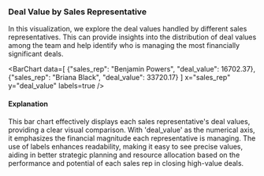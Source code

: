 ### Deal Value by Sales Representative

In this visualization, we explore the deal values handled by different sales representatives. This can provide insights into the distribution of deal values among the team and help identify who is managing the most financially significant deals.

<BarChart
    data=[
        {"sales_rep": "Benjamin Powers", "deal_value": 16702.37},
        {"sales_rep": "Briana Black", "deal_value": 33720.17}
    ]
    x="sales_rep"
    y="deal_value"
    labels=true
/>

#### Explanation

This bar chart effectively displays each sales representative's deal values, providing a clear visual comparison. With 'deal_value' as the numerical axis, it emphasizes the financial magnitude each representative is managing. The use of labels enhances readability, making it easy to see precise values, aiding in better strategic planning and resource allocation based on the performance and potential of each sales rep in closing high-value deals.
